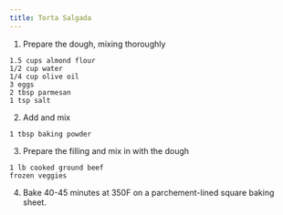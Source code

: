 ```yaml
---
title: Torta Salgada
---
```


1. Prepare the dough, mixing thoroughly

```
1.5 cups almond flour
1/2 cup water
1/4 cup olive oil
3 eggs
2 tbsp parmesan
1 tsp salt
```

2. Add and mix

```
1 tbsp baking powder
```

3. Prepare the filling and mix in with the dough

```
1 lb cooked ground beef
frozen veggies
```

4. Bake 40-45 minutes at 350F on a parchement-lined square baking sheet.
